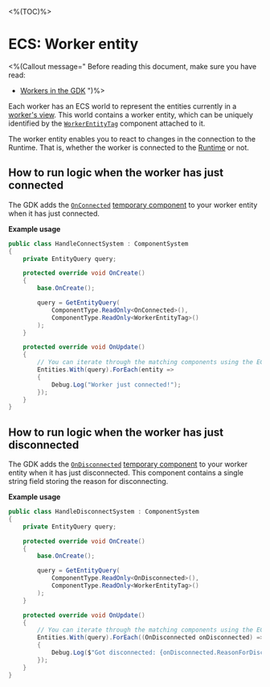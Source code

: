 <%(TOC)%>

# ECS: Worker entity

<%(Callout message="
Before reading this document, make sure you have read:

* [Workers in the GDK]({{urlRoot}}/reference/concepts/worker)
")%>

Each worker has an ECS world to represent the entities currently in a [worker's view]({{urlRoot}}/reference/glossary#worker-s-view). This world contains a worker entity, which can be uniquely identified by the [`WorkerEntityTag`]({{urlRoot}}/api/core/worker-entity-tag) component attached to it.

The worker entity enables you to react to changes in the connection to the Runtime. That is, whether the worker is connected to the [Runtime]({{urlRoot}}/reference/glossary#spatialos-runtime) or not.

## How to run logic when the worker has just connected

The GDK adds the [`OnConnected`]({{urlRoot}}/api/core/on-connected) [temporary component]({{urlRoot}}/workflows/ecs/concepts/temporary-components) to your worker entity when it has just connected.

**Example usage**

```csharp
public class HandleConnectSystem : ComponentSystem
{
    private EntityQuery query;

    protected override void OnCreate()
    {
        base.OnCreate();

        query = GetEntityQuery(
            ComponentType.ReadOnly<OnConnected>(),
            ComponentType.ReadOnly<WorkerEntityTag>()
        );
    }

    protected override void OnUpdate()
    {
        // You can iterate through the matching components using the ECS `.ForEach` syntax.
        Entities.With(query).ForEach(entity =>
        {
            Debug.Log("Worker just connected!");
        });
    }
}
```

## How to run logic when the worker has just disconnected

The GDK adds the [`OnDisconnected`]({{urlRoot}}/api/core/on-disconnected) [temporary component]({{urlRoot}}/workflows/ecs/concepts/temporary-components) to your worker entity when it has just disconnected. This component contains a single string field storing the reason for disconnecting.

**Example usage**

```csharp
public class HandleDisconnectSystem : ComponentSystem
{
    private EntityQuery query;

    protected override void OnCreate()
    {
        base.OnCreate();

        query = GetEntityQuery(
            ComponentType.ReadOnly<OnDisconnected>(),
            ComponentType.ReadOnly<WorkerEntityTag>()
        );
    }

    protected override void OnUpdate()
    {
        // You can iterate through the matching components using the ECS `.ForEach` syntax.
        Entities.With(query).ForEach((OnDisconnected onDisconnected) =>
        {
            Debug.Log($"Got disconnected: {onDisconnected.ReasonForDisconnect}");
        });
    }
}
```
